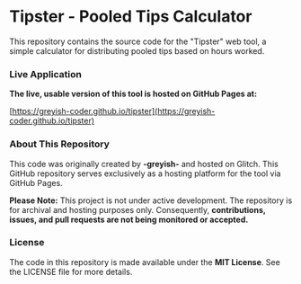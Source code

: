 # **Tipster \- Pooled Tips Calculator**

This repository contains the source code for the "Tipster" web tool, a simple calculator for distributing pooled tips based on hours worked.

### Live Application

**The live, usable version of this tool is hosted on GitHub Pages at:**

[https://greyish-coder.github.io/tipster](https://greyish-coder.github.io/tipster)

### **About This Repository**

This code was originally created by **\-greyish-** and hosted on Glitch. This GitHub repository serves exclusively as a hosting platform for the tool via GitHub Pages.

**Please Note:** This project is not under active development. The repository is for archival and hosting purposes only. Consequently, **contributions, issues, and pull requests are not being monitored or accepted.**

### **License**

The code in this repository is made available under the **MIT License**. See the LICENSE file for more details.

